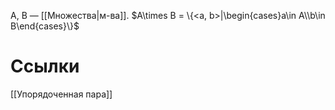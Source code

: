 A, B — [[Множества|м-ва]].
$A\times B = \{<a, b>|\begin{cases}a\in A\\b\in B\end{cases}\}$

# Ссылки
[[Упорядоченная пара]]